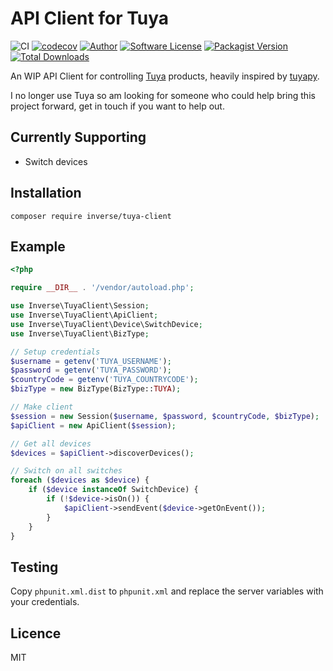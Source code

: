 # API Client for Tuya

![CI](https://github.com/inverse/tuya-client-php/workflows/CI/badge.svg)
[![codecov](https://codecov.io/gh/inverse/tuya-client-php/branch/master/graph/badge.svg?token=QRAPALSCXJ)](https://codecov.io/gh/inverse/tuya-client-php)
[![Author](https://img.shields.io/badge/author-@inverse-blue.svg?style=flat-square)](https://github.com/inverse)
[![Software License](https://img.shields.io/badge/license-MIT-brightgreen.svg?style=flat-square)](LICENSE)
[![Packagist Version](https://img.shields.io/packagist/v/inverse/tuya-client.svg?style=flat-square)](https://packagist.org/packages/inverse/tuya-client)
[![Total Downloads](https://img.shields.io/packagist/dt/inverse/tuya-client.svg?style=flat-square)](https://packagist.org/packages/inverse/tuya-client)

An WIP API Client for controlling [Tuya][1] products, heavily inspired by [tuyapy][0].

I no longer use Tuya so am looking for someone who could help bring this project forward, get in touch if you want to help out.

## Currently Supporting

- Switch devices

## Installation

```
composer require inverse/tuya-client
```

## Example

```php
<?php

require __DIR__ . '/vendor/autoload.php';

use Inverse\TuyaClient\Session;
use Inverse\TuyaClient\ApiClient;
use Inverse\TuyaClient\Device\SwitchDevice;
use Inverse\TuyaClient\BizType;

// Setup credentials
$username = getenv('TUYA_USERNAME');
$password = getenv('TUYA_PASSWORD');
$countryCode = getenv('TUYA_COUNTRYCODE');
$bizType = new BizType(BizType::TUYA);

// Make client
$session = new Session($username, $password, $countryCode, $bizType);
$apiClient = new ApiClient($session);

// Get all devices
$devices = $apiClient->discoverDevices();

// Switch on all switches
foreach ($devices as $device) {
    if ($device instanceOf SwitchDevice) {
        if (!$device->isOn()) {
            $apiClient->sendEvent($device->getOnEvent());
        }
    }
}
```

## Testing

Copy `phpunit.xml.dist` to `phpunit.xml` and replace the server variables with your credentials.

## Licence

MIT

[0]: https://pypi.org/project/tuyapy
[1]: https://www.tuya.com/
